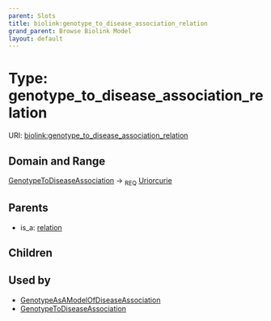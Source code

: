 ```yaml
---
parent: Slots
title: biolink:genotype_to_disease_association_relation
grand_parent: Browse Biolink Model
layout: default
---
```


# Type: genotype_to_disease_association_relation




URI: [biolink:genotype_to_disease_association_relation](https://w3id.org/biolink/vocab/genotype_to_disease_association_relation)

## Domain and Range

[GenotypeToDiseaseAssociation](GenotypeToDiseaseAssociation.md) ->  <sub>REQ</sub> [Uriorcurie](types/Uriorcurie.md)

## Parents

 *  is_a: [relation](relation.md)

## Children


## Used by

 * [GenotypeAsAModelOfDiseaseAssociation](GenotypeAsAModelOfDiseaseAssociation.md)
 * [GenotypeToDiseaseAssociation](GenotypeToDiseaseAssociation.md)
